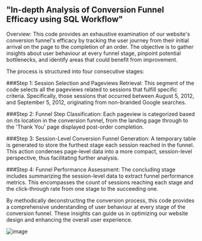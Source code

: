 ## "In-depth Analysis of Conversion Funnel Efficacy using SQL Workflow"

Overview: This code provides an exhaustive examination of our website's conversion funnel's efficacy by tracking the user journey from their initial arrival on the page to the completion of an order. The objective is to gather insights about user behaviour at every funnel stage, pinpoint potential bottlenecks, and identify areas that could benefit from improvement.

The process is structured into four consecutive stages:

###Step 1: Session Selection and Pageviews Retrieval: This segment of the code selects all the pageviews related to sessions that fulfill specific criteria. Specifically, those sessions that occurred between August 5, 2012, and September 5, 2012, originating from non-branded Google searches.

###Step 2: Funnel Step Classification: Each pageview is categorized based on its location in the conversion funnel, from the landing page through to the 'Thank You' page displayed post-order completion.

###Step 3: Session-Level Conversion Funnel Generation: A temporary table is generated to store the furthest stage each session reached in the funnel. This action condenses page-level data into a more compact, session-level perspective, thus facilitating further analysis.

###Step 4: Funnel Performance Assessment: The concluding stage includes summarizing the session-level data to extract funnel performance metrics. This encompasses the count of sessions reaching each stage and the click-through rate from one stage to the succeeding one.

By methodically deconstructing the conversion process, this code provides a comprehensive understanding of user behaviour at every stage of the conversion funnel. These insights can guide us in optimizing our website design and enhancing the overall user experience.

![image](https://github.com/babakziaei/Data-Analysis/assets/126654048/2d243b71-3dd8-4529-8bcd-e8ae0cbd47f3)

